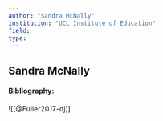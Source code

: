 ```yaml
---
author: "Sandra McNally"
institution: "UCL Institute of Education"
field:
type:
---
```


## Sandra McNally
#### Bibliography:

![[@Fuller2017-dj]]